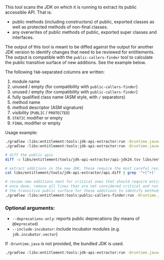 This tool scans the JDK on which it is running to extract its public accessible API.
That is:
- public methods (including constructors) of public, exported classes as well as protected methods of non-final classes.
- any overwrites of public methods of public, exported super classes and interfaces.

The output of this tool is meant to be diffed against the output for another JDK
version to identify changes that need to be reviewed for entitlements.
The output is compatible with the `public-callers-finder` tool to calculate the
public transitive surface of new additions. See the example below.

The following `TAB`-separated columns are written:
1. module name
2. unused / empty (for compatibility with `public-callers-finder`)
3. unused / empty (for compatibility with `public-callers-finder`)
4. fully qualified class name (ASM style, with `/` separators)
5. method name
6. method descriptor (ASM signature)
7. visibility (`PUBLIC` / `PROTECTED`)
8. `STATIC` modifier or empty
9. `FINAL` modifier or empty

Usage example:
```bash
./gradlew :libs:entitlement:tools:jdk-api-extractor:run -Druntime.java=24 --args="api-jdk24.tsv"
./gradlew :libs:entitlement:tools:jdk-api-extractor:run -Druntime.java=25 --args="api-jdk25.tsv"

# diff the public apis
diff -u libs/entitlement/tools/jdk-api-extractor/api-jdk24.tsv libs/entitlement/tools/jdk-api-extractor/api-jdk25.tsv > libs/entitlement/tools/jdk-api-extractor/api.diff

# extract additions in the new JDK, these require the most careful review
cat libs/entitlement/tools/jdk-api-extractor/api.diff | grep '^+[^+]' | sed 's/^+//' > api-jdk25-additions.tsv

# review new additions next for critical ones that should require entitlements
# once done, remove all lines that are not considered critical and run the public-callers-finder to report
# the transitive public surface for these additions to identify methods that are node already covered by entitlements
./gradlew :libs:entitlement:tools:public-callers-finder:run -Druntime.java=25 --args="api-jdk25-additions.tsv --transitive --check-instrumentation"
```

### Optional arguments:

- `--deprecations-only`: reports public deprecations (by means of `@Deprecated`)
- `--include-incubator`: include incubator modules (e.g. `jdk.incubator.vector`)

If `-Druntime.java` is not provided, the bundled JDK is used.

```bash
./gradlew :libs:entitlement:tools:jdk-api-extractor:run -Druntime.java=24 --args="deprecations-jdk24.tsv --deprecations-only"
```
